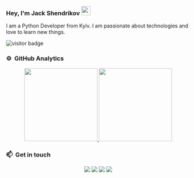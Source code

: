 ### Hey, I'm Jack Shendrikov <img src="https://media.giphy.com/media/hvRJCLFzcasrR4ia7z/giphy.gif" width="25px">

I am a Python Developer from Kyiv. I am passionate about technologies and love to learn new things.

<img src="https://visitor-badge.laobi.icu/badge?page_id=Russkiy-Voyennyy-Korabl-Idi-Nakhuy.Russkiy-Voyennyy-Korabl-Idi-Nakhuy" alt="visitor badge"/> 

### ⚙️ &nbsp;GitHub Analytics

<p align="center">
<a href="https://github.com/Russkiy-Voyennyy-Korabl-Idi-Nakhuy">
  <img height="200em" src="https://github-readme-stats-eight-theta.vercel.app/api?username=Russkiy-Voyennyy-Korabl-Idi-Nakhuy&hide=issues&show_icons=true&theme=algolia&include_all_commits=true&count_private=true"/>
  <img height="200em" src="https://github-readme-stats-eight-theta.vercel.app/api/top-langs/?username=Russkiy-Voyennyy-Korabl-Idi-Nakhuy&layout=compact&langs_count=10&theme=algolia"/>
</a>
</p>

### 📫 &nbsp;Get in touch

<p align="center">
<a href="https://www.linkedin.com/in/yevhenii-shendrikov-6795291b8/"><img src="https://img.shields.io/badge/-Jack%20Shendrikov-0077B5?style=flat&logo=Linkedin&logoColor=white"/></a>
<a href="mailto:jackshendrikov@gmail.com"><img src="https://img.shields.io/badge/-Jack%20Shendrikov-D14836?style=flat&logo=Gmail&logoColor=white"/></a>
<a href="https://www.facebook.com/jack.shendrikov"><img src="https://img.shields.io/badge/-Jack%20Shendrikov-1877F2?style=flat&logo=Facebook&logoColor=white"/></a>
<a href="https://t.me/jackshen"><img src="https://img.shields.io/badge/-@jackshen-0088cc?style=flat&logo=Telegram&logoColor=white"/></a>
</p>
